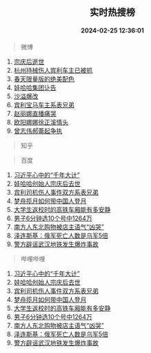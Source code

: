 <div align="center"><h2>实时热搜榜</h2><h4>2024-02-25 12:36:01</h4></div>

> 微博  

1. [宗庆后逝世](https://s.weibo.com/weibo?q=%23%E5%AE%97%E5%BA%86%E5%90%8E%E9%80%9D%E4%B8%96%23&t=31&band_rank=1&Refer=top)<br />
2. [杭州持械伤人宾利车主已被抓](https://s.weibo.com/weibo?q=%23%E6%9D%AD%E5%B7%9E%E6%8C%81%E6%A2%B0%E4%BC%A4%E4%BA%BA%E5%AE%BE%E5%88%A9%E8%BD%A6%E4%B8%BB%E5%B7%B2%E8%A2%AB%E6%8A%93%23&t=31&band_rank=2&Refer=top)<br />
3. [春天限量版的绝美配色](https://s.weibo.com/weibo?q=%23%E6%98%A5%E5%A4%A9%E9%99%90%E9%87%8F%E7%89%88%E7%9A%84%E7%BB%9D%E7%BE%8E%E9%85%8D%E8%89%B2%23&t=31&band_rank=3&Refer=top)<br />
4. [娃哈哈集团讣告](https://s.weibo.com/weibo?q=%23%E5%A8%83%E5%93%88%E5%93%88%E9%9B%86%E5%9B%A2%E8%AE%A3%E5%91%8A%23&t=31&band_rank=4&Refer=top)<br />
5. [沙溢爆改](https://s.weibo.com/weibo?q=%23%E6%B2%99%E6%BA%A2%E7%88%86%E6%94%B9%23&t=31&band_rank=5&Refer=top)<br />
6. [宾利宝马车主系表兄弟](https://s.weibo.com/weibo?q=%23%E5%AE%BE%E5%88%A9%E5%AE%9D%E9%A9%AC%E8%BD%A6%E4%B8%BB%E7%B3%BB%E8%A1%A8%E5%85%84%E5%BC%9F%23&t=31&band_rank=6&Refer=top)<br />
7. [赵丽娜直播痛哭](https://s.weibo.com/weibo?q=%23%E8%B5%B5%E4%B8%BD%E5%A8%9C%E7%9B%B4%E6%92%AD%E7%97%9B%E5%93%AD%23&t=31&band_rank=7&Refer=top)<br />
8. [欧阳娜娜徐正溪情头](https://s.weibo.com/weibo?q=%23%E6%AC%A7%E9%98%B3%E5%A8%9C%E5%A8%9C%E5%BE%90%E6%AD%A3%E6%BA%AA%E6%83%85%E5%A4%B4%23&t=31&band_rank=8&Refer=top)<br />
9. [曾志伟郝蕾起争执](https://s.weibo.com/weibo?q=%23%E6%9B%BE%E5%BF%97%E4%BC%9F%E9%83%9D%E8%95%BE%E8%B5%B7%E4%BA%89%E6%89%A7%23&t=31&band_rank=9&Refer=top)<br />

> 知乎  


> 百度  

1. [习近平心中的“千年大计”](https://www.baidu.com/s?wd=%E4%B9%A0%E8%BF%91%E5%B9%B3%E5%BF%83%E4%B8%AD%E7%9A%84%E2%80%9C%E5%8D%83%E5%B9%B4%E5%A4%A7%E8%AE%A1%E2%80%9D&sa=fyb_news&rsv_dl=fyb_news)<br />
2. [娃哈哈创始人宗庆后去世](https://www.baidu.com/s?wd=%E5%A8%83%E5%93%88%E5%93%88%E5%88%9B%E5%A7%8B%E4%BA%BA%E5%AE%97%E5%BA%86%E5%90%8E%E5%8E%BB%E4%B8%96&sa=fyb_news&rsv_dl=fyb_news)<br />
3. [宾利司机伤人事件双方系表兄弟](https://www.baidu.com/s?wd=%E5%AE%BE%E5%88%A9%E5%8F%B8%E6%9C%BA%E4%BC%A4%E4%BA%BA%E4%BA%8B%E4%BB%B6%E5%8F%8C%E6%96%B9%E7%B3%BB%E8%A1%A8%E5%85%84%E5%BC%9F&sa=fyb_news&rsv_dl=fyb_news)<br />
4. [梦舟揽月如何带中国人登月](https://www.baidu.com/s?wd=%E6%A2%A6%E8%88%9F%E6%8F%BD%E6%9C%88%E5%A6%82%E4%BD%95%E5%B8%A6%E4%B8%AD%E5%9B%BD%E4%BA%BA%E7%99%BB%E6%9C%88&sa=fyb_news&rsv_dl=fyb_news)<br />
5. [大学生返校时的高铁车厢能有多安静](https://www.baidu.com/s?wd=%E5%A4%A7%E5%AD%A6%E7%94%9F%E8%BF%94%E6%A0%A1%E6%97%B6%E7%9A%84%E9%AB%98%E9%93%81%E8%BD%A6%E5%8E%A2%E8%83%BD%E6%9C%89%E5%A4%9A%E5%AE%89%E9%9D%99&sa=fyb_news&rsv_dl=fyb_news)<br />
6. [男子6分钟选10个号中1264万](https://www.baidu.com/s?wd=%E7%94%B7%E5%AD%906%E5%88%86%E9%92%9F%E9%80%8910%E4%B8%AA%E5%8F%B7%E4%B8%AD1264%E4%B8%87&sa=fyb_news&rsv_dl=fyb_news)<br />
7. [南方人东北购物被店主语气“凶哭”](https://www.baidu.com/s?wd=%E5%8D%97%E6%96%B9%E4%BA%BA%E4%B8%9C%E5%8C%97%E8%B4%AD%E7%89%A9%E8%A2%AB%E5%BA%97%E4%B8%BB%E8%AF%AD%E6%B0%94%E2%80%9C%E5%87%B6%E5%93%AD%E2%80%9D&sa=fyb_news&rsv_dl=fyb_news)<br />
8. [泽连斯基：俄军死亡人数是乌军5倍](https://www.baidu.com/s?wd=%E6%B3%BD%E8%BF%9E%E6%96%AF%E5%9F%BA%EF%BC%9A%E4%BF%84%E5%86%9B%E6%AD%BB%E4%BA%A1%E4%BA%BA%E6%95%B0%E6%98%AF%E4%B9%8C%E5%86%9B5%E5%80%8D&sa=fyb_news&rsv_dl=fyb_news)<br />
9. [警方辟谣武汉地铁发生爆炸事故](https://www.baidu.com/s?wd=%E8%AD%A6%E6%96%B9%E8%BE%9F%E8%B0%A3%E6%AD%A6%E6%B1%89%E5%9C%B0%E9%93%81%E5%8F%91%E7%94%9F%E7%88%86%E7%82%B8%E4%BA%8B%E6%95%85&sa=fyb_news&rsv_dl=fyb_news)<br />

> 哔哩哔哩  

1. [习近平心中的“千年大计”](https://www.baidu.com/s?wd=%E4%B9%A0%E8%BF%91%E5%B9%B3%E5%BF%83%E4%B8%AD%E7%9A%84%E2%80%9C%E5%8D%83%E5%B9%B4%E5%A4%A7%E8%AE%A1%E2%80%9D&sa=fyb_news&rsv_dl=fyb_news)<br />
2. [娃哈哈创始人宗庆后去世](https://www.baidu.com/s?wd=%E5%A8%83%E5%93%88%E5%93%88%E5%88%9B%E5%A7%8B%E4%BA%BA%E5%AE%97%E5%BA%86%E5%90%8E%E5%8E%BB%E4%B8%96&sa=fyb_news&rsv_dl=fyb_news)<br />
3. [宾利司机伤人事件双方系表兄弟](https://www.baidu.com/s?wd=%E5%AE%BE%E5%88%A9%E5%8F%B8%E6%9C%BA%E4%BC%A4%E4%BA%BA%E4%BA%8B%E4%BB%B6%E5%8F%8C%E6%96%B9%E7%B3%BB%E8%A1%A8%E5%85%84%E5%BC%9F&sa=fyb_news&rsv_dl=fyb_news)<br />
4. [梦舟揽月如何带中国人登月](https://www.baidu.com/s?wd=%E6%A2%A6%E8%88%9F%E6%8F%BD%E6%9C%88%E5%A6%82%E4%BD%95%E5%B8%A6%E4%B8%AD%E5%9B%BD%E4%BA%BA%E7%99%BB%E6%9C%88&sa=fyb_news&rsv_dl=fyb_news)<br />
5. [大学生返校时的高铁车厢能有多安静](https://www.baidu.com/s?wd=%E5%A4%A7%E5%AD%A6%E7%94%9F%E8%BF%94%E6%A0%A1%E6%97%B6%E7%9A%84%E9%AB%98%E9%93%81%E8%BD%A6%E5%8E%A2%E8%83%BD%E6%9C%89%E5%A4%9A%E5%AE%89%E9%9D%99&sa=fyb_news&rsv_dl=fyb_news)<br />
6. [男子6分钟选10个号中1264万](https://www.baidu.com/s?wd=%E7%94%B7%E5%AD%906%E5%88%86%E9%92%9F%E9%80%8910%E4%B8%AA%E5%8F%B7%E4%B8%AD1264%E4%B8%87&sa=fyb_news&rsv_dl=fyb_news)<br />
7. [南方人东北购物被店主语气“凶哭”](https://www.baidu.com/s?wd=%E5%8D%97%E6%96%B9%E4%BA%BA%E4%B8%9C%E5%8C%97%E8%B4%AD%E7%89%A9%E8%A2%AB%E5%BA%97%E4%B8%BB%E8%AF%AD%E6%B0%94%E2%80%9C%E5%87%B6%E5%93%AD%E2%80%9D&sa=fyb_news&rsv_dl=fyb_news)<br />
8. [泽连斯基：俄军死亡人数是乌军5倍](https://www.baidu.com/s?wd=%E6%B3%BD%E8%BF%9E%E6%96%AF%E5%9F%BA%EF%BC%9A%E4%BF%84%E5%86%9B%E6%AD%BB%E4%BA%A1%E4%BA%BA%E6%95%B0%E6%98%AF%E4%B9%8C%E5%86%9B5%E5%80%8D&sa=fyb_news&rsv_dl=fyb_news)<br />
9. [警方辟谣武汉地铁发生爆炸事故](https://www.baidu.com/s?wd=%E8%AD%A6%E6%96%B9%E8%BE%9F%E8%B0%A3%E6%AD%A6%E6%B1%89%E5%9C%B0%E9%93%81%E5%8F%91%E7%94%9F%E7%88%86%E7%82%B8%E4%BA%8B%E6%95%85&sa=fyb_news&rsv_dl=fyb_news)<br />
